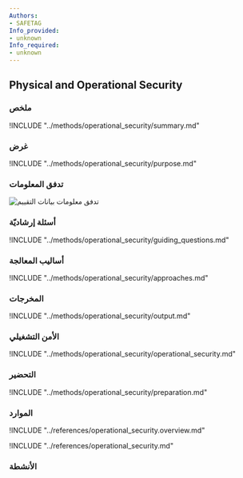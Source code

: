 ```yaml
---
Authors:
- SAFETAG
Info_provided:
- unknown
Info_required:
- unknown
---
```


## Physical and Operational Security

### ملخص
!INCLUDE "../methods/operational_security/summary.md"

### غرض
!INCLUDE "../methods/operational_security/purpose.md"

### تدفق المعلومات
 ![تدفق معلومات بيانات التقييم](images/info_flows/physical_assessment.svg)

### أسئلة إرشاديّة
!INCLUDE "../methods/operational_security/guiding_questions.md"

### أساليب المعالجة 
!INCLUDE "../methods/operational_security/approaches.md"

### المخرجات
!INCLUDE "../methods/operational_security/output.md"

### الأمن التشغيلي
!INCLUDE "../methods/operational_security/operational_security.md"

### التحضير
!INCLUDE "../methods/operational_security/preparation.md"




### الموارد

<div class="greybox">
!INCLUDE "../references/operational_security.overview.md"

!INCLUDE "../references/operational_security.md"
</div>

### الأنشطة
